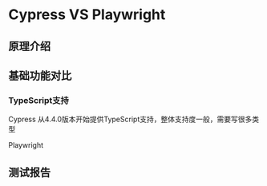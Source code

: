 # Cypress VS Playwright
## 原理介绍
## 基础功能对比
### TypeScript支持
Cypress
从4.4.0版本开始提供TypeScript支持，整体支持度一般，需要写很多类型

Playwright
## 测试报告